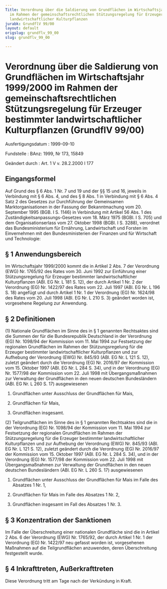 ```yaml
---
Title: Verordnung über die Saldierung von Grundflächen im Wirtschaftsjahr 1999/2000
  im Rahmen der gemeinschaftsrechtlichen Stützungsregelung für Erzeuger bestimmter
  landwirtschaftlicher Kulturpflanzen
jurabk: GrundflV 99/00
layout: default
origslug: grundflv_99_00
slug: grundflv_99_00

---
```


# Verordnung über die Saldierung von Grundflächen im Wirtschaftsjahr 1999/2000 im Rahmen der gemeinschaftsrechtlichen Stützungsregelung für Erzeuger bestimmter landwirtschaftlicher Kulturpflanzen (GrundflV 99/00)

Ausfertigungsdatum
:   1999-09-10

Fundstelle
:   BAnz: 1999, Nr 173, 15849

Geändert durch
:   Art. 1 V v. 28.2.2000 I 177


## Eingangsformel

Auf Grund des § 6 Abs. 1 Nr. 7 und 19 und der §§ 15 und 16, jeweils in
Verbindung mit § 6 Abs. 4, und des § 8 Abs. 1 in Verbindung mit § 6
Abs. 4 Satz 2 des Gesetzes zur Durchführung der Gemeinsamen
Marktorganisationen in der Fassung der Bekanntmachung vom 20.
September 1995 (BGB. I S. 1146) in Verbindung mit Artikel 56 Abs. 1
des Zuständigkeitsanpassungs-Gesetzes vom 18. März 1975 (BGBl. I S.
705) und dem Organisationserlass vom 27. Oktober 1998 (BGBl. I S.
3288), verordnet das Bundesministerium für Ernährung, Landwirtschaft
und Forsten im Einvernehmen mit den Bundesministerien der Finanzen und
für Wirtschaft und Technologie:


## § 1 Anwendungsbereich

Im Wirtschaftsjahr 1999/2000 kommt die in Artikel 2 Abs. 7 der
Verordnung (EWG) Nr. 1765/92 des Rates vom 30. Juni 1992 zur
Einführung einer Stützungsregelung für Erzeuger bestimmter
landwirtschaftlicher Kulturpflanzen (ABl. EG Nr. L 181 S. 12), der
durch Artikel 1 Nr. 2 der Verordnung (EG) Nr. 1422/97 des Rates vom
22\. Juli 1997 (ABl. EG Nr. L 196 S. 18) angefügt und durch Artikel 1
Nr. 1 der Verordnung (EG) Nr. 1624/98 des Rates vom 20. Juli 1998
(ABl. EG Nr. L 210 S. 3) geändert worden ist, vorgesehene Regelung zur
Anwendung.


## § 2 Definitionen

(1) Nationale Grundflächen im Sinne des in § 1 genannten Rechtsaktes
sind die Summen der für die Bundesrepublik Deutschland in der
Verordnung (EG) Nr. 1098/94 der Kommission vom 11. Mai 1994 zur
Festsetzung der regionalen Grundflächen im Rahmen der
Stützungsregelung für die Erzeuger bestimmter landwirtschaftlicher
Kulturpflanzen und zur Aufhebung der Verordnung (EWG) Nr. 845/93 (ABl.
EG Nr. L 121 S. 12), zuletzt geändert durch die Verordnung (EG) Nr.
2016/97 der Kommission vom 15. Oktober 1997 (ABl. EG Nr. L 284 S. 34),
und in der Verordnung (EG) Nr. 1577/98 der Kommission vom 22. Juli
1998 mit Übergangsmaßnahmen zur Verwaltung der Grundflächen in den
neuen deutschen Bundesländern (ABl. EG Nr. L 260 S. 17) ausgewiesenen

1.  Grundflächen unter Ausschluss der Grundflächen für Mais,


2.  Grundflächen für Mais,


3.  Grundflächen insgesamt.




(2) Teilgrundflächen im Sinne des in § 1 genannten Rechtsaktes sind
die in der Verordnung (EG) Nr. 1098/94 der Kommission vom 11. Mai 1994
zur Festsetzung der regionalen Grundflächen im Rahmen der
Stützungsregelung für die Erzeuger bestimmter landwirtschaftlicher
Kulturpflanzen und zur Aufhebung der Verordnung (EWG) Nr. 845/93 (ABl.
EG Nr. L 121 S. 12), zuletzt geändert durch die Verordnung (EG) Nr.
2016/97 der Kommission vom 15. Oktober 1997 (ABl. EG Nr. L 284 S. 34),
und in der Verordnung (EG) Nr. 1577/98 der Kommission vom 22. Juli
1998 mit Übergangsmaßnahmen zur Verwaltung der Grundflächen in den
neuen deutschen Bundesländern (ABl. EG Nr. L 260 S. 17) ausgewiesenen

1.  Grundflächen unter Ausschluss der Grundflächen für Mais im Falle des
    Absatzes 1 Nr. 1,


2.  Grundflächen für Mais im Falle des Absatzes 1 Nr. 2,


3.  Grundflächen insgesamt im Fall des Absatzes 1 Nr. 3.





## § 3 Konzentration der Sanktionen

Im Falle der Überschreitung einer nationalen Grundfläche sind die in
Artikel 2 Abs. 6 der Verordnung (EWG) Nr. 1765/92, der durch Artikel 1
Nr. 1 der Verordnung (EG) Nr. 1422/97 neu gefasst worden ist,
vorgesehenen Maßnahmen auf die Teilgrundflächen anzuwenden, deren
Überschreitung festgestellt wurde.


## § 4 Inkrafttreten, Außerkrafttreten

Diese Verordnung tritt am Tage nach der Verkündung in Kraft.

